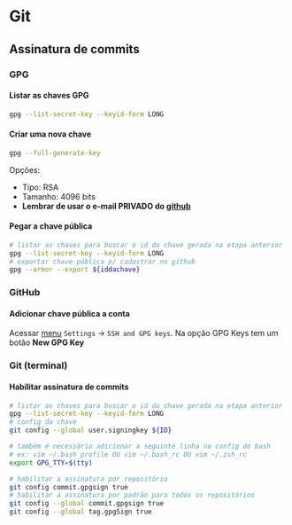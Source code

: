 # Git

## Assinatura de commits

### GPG

#### Listar as chaves GPG

```bash
gpg --list-secret-key --keyid-form LONG 
```

#### Criar uma nova chave

```bash
gpg --full-generate-key
```
Opções: 
- Tipo: RSA 
- Tamanho: 4096 bits
- **Lembrar de usar o e-mail PRIVADO do [github](https://github.com/settings/emails)**

#### Pegar a chave pública

```bash
# listar as chaves para buscar o id da chave gerada na etapa anterior
gpg --list-secret-key --keyid-form LONG
# exportar chave pública p/ cadastrar no github
gpg --armor --export ${iddachave}
```

### GitHub

#### Adicionar chave pública a conta

Acessar [menu](
https://github.com/settings/keys) `Settings` ->  `SSH and GPG keys`. Na opção GPG Keys tem um botão **New GPG Key**


### Git (terminal)

#### Habilitar assinatura de commits

```bash
# listar as chaves para buscar o id da chave gerada na etapa anterior
gpg --list-secret-key --keyid-form LONG
# config da chave
git config --global user.signingkey ${ID}
```

```bash
# também é necessário adicionar a seguinte linha na config do bash 
# ex: vim ~/.bash_profile OU vim ~/.bash_rc OU vim ~/.zsh_rc 
export GPG_TTY=$(tty)
```

```bash
# habilitar a assinatura por repositório
git config commit.gpgsign true
# habilitar a assinatura por padrão para todos os repositórios
git config --global commit.gpgsign true
git config --global tag.gpgSign true
```

